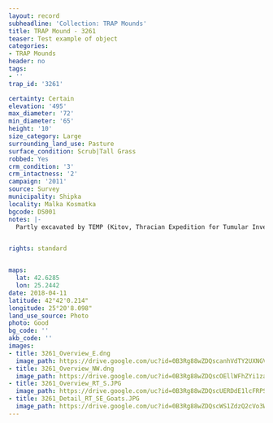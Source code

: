 ```yaml
---
layout: record
subheadline: 'Collection: TRAP Mounds'
title: TRAP Mound - 3261
teaser: Test example of object
categories:
- TRAP Mounds
header: no
tags:
- ''
trap_id: '3261'

certainty: Certain
elevation: '495'
max_diameter: '72'
min_diameter: '65'
height: '10'
size_category: Large
surrounding_land_use: Pasture
surface_condition: Scrub|Tall Grass
robbed: Yes
crm_condition: '3'
crm_intactness: '2'
campaign: '2011'
source: Survey
municipality: Shipka
locality: Malka Kosmatka
bgcode: DS001
notes: |-
  Partly excavated by TEMP (Kitov, Thracian Expedition for Tumular Investigations). Southern part of the mound was taken by machine (1/3 of the mound).


rights: standard


maps:
  lat: 42.6285
  lon: 25.2442
date: 2018-04-11
latitude: 42°42'0.214"
longitude: 25°20'8.098"
land_use_source: Photo
photo: Good
bg_code: ''
akb_code: ''
images:
- title: 3261_Overview_E.dng
  image_path: https://drive.google.com/uc?id=0B3Rg88wZDQscanhVdTY2UXNGVjg
- title: 3261_Overview_NW.dng
  image_path: https://drive.google.com/uc?id=0B3Rg88wZDQscOEllWFhZYi1zaG8
- title: 3261_Overview_RT_S.JPG
  image_path: https://drive.google.com/uc?id=0B3Rg88wZDQscUERDdE1lcFRPSlE
- title: 3261_Detail_RT_SE_Goats.JPG
  image_path: https://drive.google.com/uc?id=0B3Rg88wZDQscWS1ZdzQ2cVo3WVk
---
```

